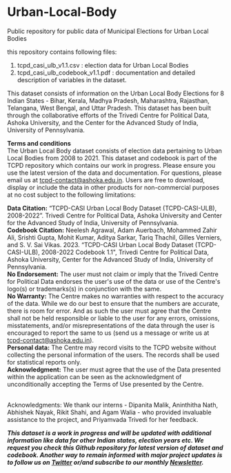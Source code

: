 # Urban-Local-Body 

Public repository for public data of Municipal Elections for Urban Local Bodies

this repository contains following files:
1. tcpd_casi_ulb_v1.1.csv : election data for Urban Local Bodies
2. tcpd_casi_ulb_codebook_v1.1.pdf : documentation and detailed description of variables in the dataset.


This dataset consists of information on the Urban Local Body Elections for 8 Indian States - Bihar, Kerala, Madhya Pradesh, Maharashtra, Rajasthan, Telangana, West Bengal, and Uttar Pradesh. This dataset has been built through the collaborative efforts of the Trivedi Centre for Political Data, Ashoka University, and the Center for the Advanced Study of India, University of Pennsylvania.

<b>Terms and conditions</b> <br />
The Urban Local Body dataset consists of election data pertaining to Urban Local Bodies from 2008 to 2021. This dataset and codebook is part of the TCPD repository which contains our work in progress. Please ensure you use the latest version of the data and documentation. For questions, please email us at tcpd-contact@ashoka.edu.in. Users are free to download, display or include the data in other products for non-commercial purposes at no cost subject to the following limitations: <br />

<b>Data Citation:</b> “TCPD-CASI Urban Local Body Dataset (TCPD-CASI-ULB), 2008-2022”. Trivedi Centre for Political Data, Ashoka University and Center for the Advanced Study of India, University of Pennsylvania. <br />
<b>Codebook Citation:</b> Neelesh Agrawal, Adam Auerbach, Mohammed Zahir Ali, Srishti Gupta, Mohit Kumar, Aditya Sarkar, Tariq Thachil, Gilles Verniers, and S. V. Sai Vikas. 2023. “TCPD-CASI Urban Local Body Dataset (TCPD-CASI-ULB), 2008-2022 Codebook 1.1", Trivedi Centre for Political Data, Ashoka University, Center for the Advanced Study of India, University of Pennsylvania.<br />
<b>No Endorsement:</b> The user must not claim or imply that the Trivedi Centre for Political Data endorses the user's use of the data or use of the Centre's logo(s) or trademarks(s) in conjunction with the same.<br />
<b>No Warranty:</b> The Centre makes no warranties with respect to the accuracy of the data. While we do our best to ensure that the numbers are accurate, there is room for error. And as such the user must agree that the Centre shall not be held responsible or liable to the user for any errors, omissions, misstatements, and/or misrepresentations of the data through the user is encouraged to report the same to us (send us a message or write us at tcpd-contact@ashoka.edu.in). <br />
<b>Personal data:</b> The Centre may record visits to the TCPD website without collecting the personal information of the users. The records shall be used for statistical reports only. <br />
<b>Acknowledgment:</b> The user must agree that the use of the Data presented within the application can be seen as the acknowledgment of unconditionally accepting the Terms of Use presented by the Centre. <br /> <br />

Acknowledgments: We thank our interns - Dipanita Malik, Aninthitha Nath, Abhishek Nayak, Rikit Shahi, and Agam Walia - who provided invaluable assistance to the project, and Priyamvada Trivedi for her feedback.

<b><i>This dataset is a work in progress and will be updated with additional information like data for other Indian states, election years etc. We request you check this Github repository for latest version of dataset and codebook. Another way to remain informed with major project updates is to follow us on [Twitter](https://twitter.com/TCPD_Ashoka) or/and subscribe to our monthly [Newsletter](https://tcpd.ashoka.edu.in/newsletters/).</b></i>

